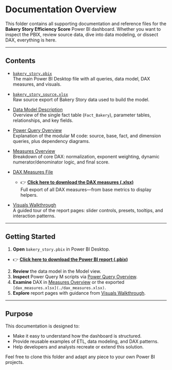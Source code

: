 # Documentation Overview

This folder contains all supporting documentation and reference files for the **Bakery Story Efficiency Score** Power BI dashboard. Whether you want to inspect the PBIX, review source data, dive into data modeling, or dissect DAX, everything is here.

---

## Contents

- [`bakery_story.pbix`](./bakery_story.pbix)  
  The main Power BI Desktop file with all queries, data model, DAX measures, and visuals.

- [`bakery_story_source.xlsx`](./bakery_story_source.xlsx)  
  Raw source export of Bakery Story data used to build the model.

- [Data Model Description](./data_model_description.md)  
  Overview of the single fact table (`Fact_Bakery`), parameter tables, relationships, and key fields.

- [Power Query Overview](./power_query.md)  
  Explanation of the modular M code: source, base, fact, and dimension queries, plus dependency diagrams.

- [Measures Overview](./measures_overview.md)  
  Breakdown of core DAX: normalization, exponent weighting, dynamic numerator/denominator logic, and final score.

- [DAX Measures File](./dax_measures.xlsx)  
  - 👉 **[Click here to download the DAX measures (.xlsx)](https://raw.githubusercontent.com/Nicholas-BI/bakery-efficiency-score/main/docs/dax_measures.xlsx)**  
    Full export of all DAX measures—from base metrics to display helpers.

- [Visuals Walkthrough](./visuals_description.md)  
  A guided tour of the report pages: slider controls, presets, tooltips, and interaction patterns.

---

## Getting Started

1. **Open** `bakery_story.pbix` in Power BI Desktop.  
  - 👉 **[Click here to download the Power BI report (.pbix)](https://raw.githubusercontent.com/Nicholas-BI/bakery-efficiency-score/main/docs/bakery_story.pbix)**  
2. **Review** the data model in the Model view.  
3. **Inspect** Power Query M scripts via [Power Query Overview](./power_query.md).  
4. **Examine** DAX in [Measures Overview](./measures_description.md) or the exported `[dax_measures.xlsx](./dax_measures.xlsx)`.  
5. **Explore** report pages with guidance from [Visuals Walkthrough](./visuals_description.md).

---

## Purpose

This documentation is designed to:

- Make it easy to understand how the dashboard is structured.  
- Provide reusable examples of ETL, data modeling, and DAX patterns.  
- Help developers and analysts recreate or extend this solution.

Feel free to clone this folder and adapt any piece to your own Power BI projects.  
